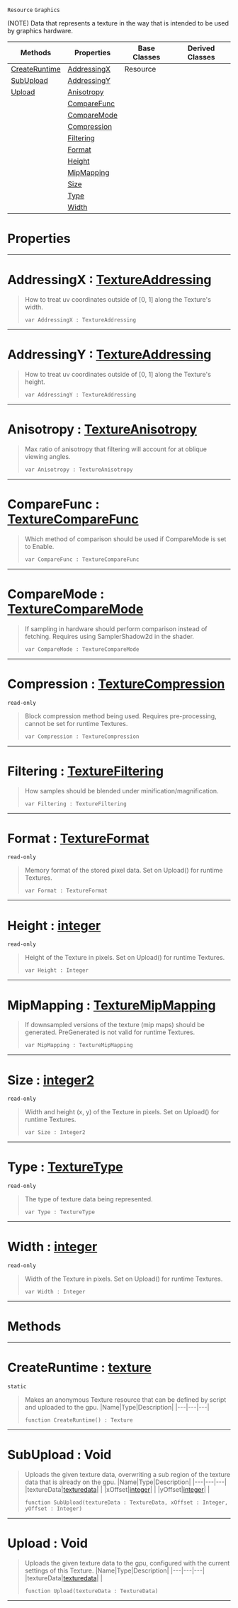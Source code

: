 `Resource` `Graphics`



(NOTE) Data that represents a texture in the way that is intended to be used by graphics hardware.

|Methods|Properties|Base Classes|Derived Classes|
|---|---|---|---|
|[ CreateRuntime](https://github.com/zeroengineteam/ZeroDocs/blob/master/code_reference/class_reference/texture.markdown#createruntime-zero-engin)|[ AddressingX](https://github.com/zeroengineteam/ZeroDocs/blob/master/code_reference/class_reference/texture.markdown#addressingx-zero-engine)|Resource| |
|[ SubUpload](https://github.com/zeroengineteam/ZeroDocs/blob/master/code_reference/class_reference/texture.markdown#subupload-void)|[ AddressingY](https://github.com/zeroengineteam/ZeroDocs/blob/master/code_reference/class_reference/texture.markdown#addressingy-zero-engine)| | |
|[ Upload](https://github.com/zeroengineteam/ZeroDocs/blob/master/code_reference/class_reference/texture.markdown#upload-void)|[ Anisotropy](https://github.com/zeroengineteam/ZeroDocs/blob/master/code_reference/class_reference/texture.markdown#anisotropy-zero-engine-d)| | |
| |[ CompareFunc](https://github.com/zeroengineteam/ZeroDocs/blob/master/code_reference/class_reference/texture.markdown#comparefunc-zero-engine)| | |
| |[ CompareMode](https://github.com/zeroengineteam/ZeroDocs/blob/master/code_reference/class_reference/texture.markdown#comparemode-zero-engine)| | |
| |[ Compression](https://github.com/zeroengineteam/ZeroDocs/blob/master/code_reference/class_reference/texture.markdown#compression-zero-engine)| | |
| |[ Filtering](https://github.com/zeroengineteam/ZeroDocs/blob/master/code_reference/class_reference/texture.markdown#filtering-zero-engine-do)| | |
| |[ Format](https://github.com/zeroengineteam/ZeroDocs/blob/master/code_reference/class_reference/texture.markdown#format-zero-engine-docum)| | |
| |[ Height](https://github.com/zeroengineteam/ZeroDocs/blob/master/code_reference/class_reference/texture.markdown#height-zero-engine-docum)| | |
| |[ MipMapping](https://github.com/zeroengineteam/ZeroDocs/blob/master/code_reference/class_reference/texture.markdown#mipmapping-zero-engine-d)| | |
| |[ Size](https://github.com/zeroengineteam/ZeroDocs/blob/master/code_reference/class_reference/texture.markdown#size-zero-engine-documen)| | |
| |[ Type](https://github.com/zeroengineteam/ZeroDocs/blob/master/code_reference/class_reference/texture.markdown#type-zero-engine-documen)| | |
| |[ Width](https://github.com/zeroengineteam/ZeroDocs/blob/master/code_reference/class_reference/texture.markdown#width-zero-engine-docume)| | |


 #  Properties


---  
 #  AddressingX : [TextureAddressing](https://github.com/zeroengineteam/ZeroDocs/blob/master/code_reference/enum_reference.markdown#textureaddressing)

> How to treat uv coordinates outside of [0, 1] along the Texture's width.
> ``` lang=cpp, name=Nada
> var AddressingX : TextureAddressing


---  
 #  AddressingY : [TextureAddressing](https://github.com/zeroengineteam/ZeroDocs/blob/master/code_reference/enum_reference.markdown#textureaddressing)

> How to treat uv coordinates outside of [0, 1] along the Texture's height.
> ``` lang=cpp, name=Nada
> var AddressingY : TextureAddressing


---  
 #  Anisotropy : [TextureAnisotropy](https://github.com/zeroengineteam/ZeroDocs/blob/master/code_reference/enum_reference.markdown#textureanisotropy)

> Max ratio of anisotropy that filtering will account for at oblique viewing angles.
> ``` lang=cpp, name=Nada
> var Anisotropy : TextureAnisotropy


---  
 #  CompareFunc : [TextureCompareFunc](https://github.com/zeroengineteam/ZeroDocs/blob/master/code_reference/enum_reference.markdown#texturecomparefunc)

> Which method of comparison should be used if CompareMode is set to Enable.
> ``` lang=cpp, name=Nada
> var CompareFunc : TextureCompareFunc


---  
 #  CompareMode : [TextureCompareMode](https://github.com/zeroengineteam/ZeroDocs/blob/master/code_reference/enum_reference.markdown#texturecomparemode)

> If sampling in hardware should perform comparison instead of fetching. Requires using SamplerShadow2d in the shader.
> ``` lang=cpp, name=Nada
> var CompareMode : TextureCompareMode


---  
 #  Compression : [TextureCompression](https://github.com/zeroengineteam/ZeroDocs/blob/master/code_reference/enum_reference.markdown#texturecompression)

 `read-only`

> Block compression method being used. Requires pre-processing, cannot be set for runtime Textures.
> ``` lang=cpp, name=Nada
> var Compression : TextureCompression


---  
 #  Filtering : [TextureFiltering](https://github.com/zeroengineteam/ZeroDocs/blob/master/code_reference/enum_reference.markdown#texturefiltering)

> How samples should be blended under minification/magnification.
> ``` lang=cpp, name=Nada
> var Filtering : TextureFiltering


---  
 #  Format : [TextureFormat](https://github.com/zeroengineteam/ZeroDocs/blob/master/code_reference/enum_reference.markdown#textureformat)

 `read-only`

> Memory format of the stored pixel data. Set on Upload() for runtime Textures.
> ``` lang=cpp, name=Nada
> var Format : TextureFormat


---  
 #  Height : [integer](https://github.com/zeroengineteam/ZeroDocs/blob/master/code_reference/nada_base_types/integer.markdown)

 `read-only`

> Height of the Texture in pixels. Set on Upload() for runtime Textures.
> ``` lang=cpp, name=Nada
> var Height : Integer


---  
 #  MipMapping : [TextureMipMapping](https://github.com/zeroengineteam/ZeroDocs/blob/master/code_reference/enum_reference.markdown#texturemipmapping)

> If downsampled versions of the texture (mip maps) should be generated. PreGenerated is not valid for runtime Textures.
> ``` lang=cpp, name=Nada
> var MipMapping : TextureMipMapping


---  
 #  Size : [integer2](https://github.com/zeroengineteam/ZeroDocs/blob/master/code_reference/nada_base_types/integer2.markdown)

 `read-only`

> Width and height (x, y) of the Texture in pixels. Set on Upload() for runtime Textures.
> ``` lang=cpp, name=Nada
> var Size : Integer2


---  
 #  Type : [TextureType](https://github.com/zeroengineteam/ZeroDocs/blob/master/code_reference/enum_reference.markdown#texturetype)

 `read-only`

> The type of texture data being represented.
> ``` lang=cpp, name=Nada
> var Type : TextureType


---  
 #  Width : [integer](https://github.com/zeroengineteam/ZeroDocs/blob/master/code_reference/nada_base_types/integer.markdown)

 `read-only`

> Width of the Texture in pixels. Set on Upload() for runtime Textures.
> ``` lang=cpp, name=Nada
> var Width : Integer


---  
 #  Methods


---  
 #  CreateRuntime : [texture](https://github.com/zeroengineteam/ZeroDocs/blob/master/code_reference/class_reference/texture.markdown)

 `static`

> Makes an anonymous Texture resource that can be defined by script and uploaded to the gpu.
> |Name|Type|Description|
> |---|---|---|
> ``` lang=cpp, name=Nada
> function CreateRuntime() : Texture
> ``` 


---  
 #  SubUpload : Void

> Uploads the given texture data, overwriting a sub region of the texture data that is already on the gpu.
> |Name|Type|Description|
> |---|---|---|
> |textureData|[texturedata](https://github.com/zeroengineteam/ZeroDocs/blob/master/code_reference/class_reference/texturedata.markdown)| |
> |xOffset|[integer](https://github.com/zeroengineteam/ZeroDocs/blob/master/code_reference/nada_base_types/integer.markdown)| |
> |yOffset|[integer](https://github.com/zeroengineteam/ZeroDocs/blob/master/code_reference/nada_base_types/integer.markdown)| |
> ``` lang=cpp, name=Nada
> function SubUpload(textureData : TextureData, xOffset : Integer, yOffset : Integer)
> ``` 


---  
 #  Upload : Void

> Uploads the given texture data to the gpu, configured with the current settings of this Texture.
> |Name|Type|Description|
> |---|---|---|
> |textureData|[texturedata](https://github.com/zeroengineteam/ZeroDocs/blob/master/code_reference/class_reference/texturedata.markdown)| |
> ``` lang=cpp, name=Nada
> function Upload(textureData : TextureData)
> ``` 


---  
 

 
